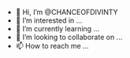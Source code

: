- 👋 Hi, I’m @CHANCEOFDIVINTY
- 👀 I’m interested in ...
- 🌱 I’m currently learning ...
- 💞️ I’m looking to collaborate on ...
- 📫 How to reach me ...

<!---
CHANCEOFDIVINTY/CHANCEOFDIVINTY is a ✨ special ✨ repository because its `README.md` (this file) appears on your GitHub profile.
You can click the Preview link to take a look at your changes.
--->
